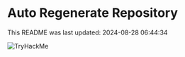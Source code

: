 # Auto Regenerate Repository

This README was last updated: 2024-08-28 06:44:34

 ![TryHackMe](https://tryhackme.com/badge/533634)
